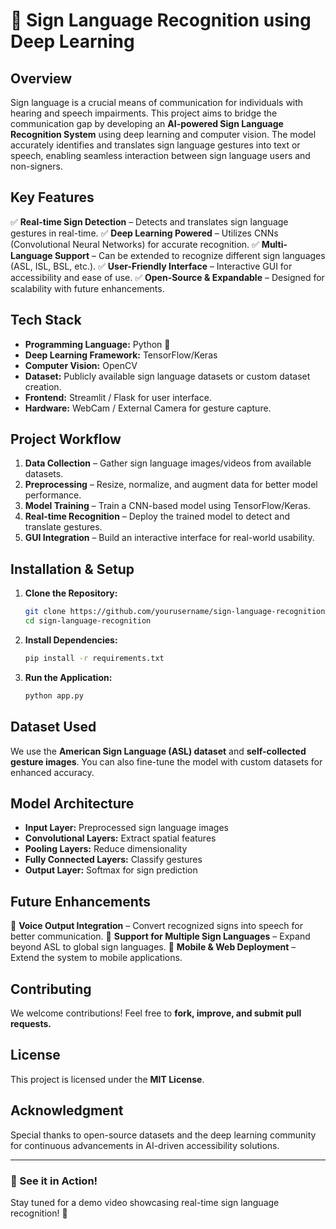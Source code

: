 # 🌟 Sign Language Recognition using Deep Learning

## **Overview**
Sign language is a crucial means of communication for individuals with hearing and speech impairments. This project aims to bridge the communication gap by developing an **AI-powered Sign Language Recognition System** using deep learning and computer vision. The model accurately identifies and translates sign language gestures into text or speech, enabling seamless interaction between sign language users and non-signers.

## **Key Features**
✅ **Real-time Sign Detection** – Detects and translates sign language gestures in real-time.
✅ **Deep Learning Powered** – Utilizes CNNs (Convolutional Neural Networks) for accurate recognition.
✅ **Multi-Language Support** – Can be extended to recognize different sign languages (ASL, ISL, BSL, etc.).
✅ **User-Friendly Interface** – Interactive GUI for accessibility and ease of use.
✅ **Open-Source & Expandable** – Designed for scalability with future enhancements.

## **Tech Stack**
- **Programming Language:** Python 🐍
- **Deep Learning Framework:** TensorFlow/Keras
- **Computer Vision:** OpenCV
- **Dataset:** Publicly available sign language datasets or custom dataset creation.
- **Frontend:** Streamlit / Flask for user interface.
- **Hardware:** WebCam / External Camera for gesture capture.

## **Project Workflow**
1. **Data Collection** – Gather sign language images/videos from available datasets.
2. **Preprocessing** – Resize, normalize, and augment data for better model performance.
3. **Model Training** – Train a CNN-based model using TensorFlow/Keras.
4. **Real-time Recognition** – Deploy the trained model to detect and translate gestures.
5. **GUI Integration** – Build an interactive interface for real-world usability.

## **Installation & Setup**
1. **Clone the Repository:**
   ```bash
   git clone https://github.com/yourusername/sign-language-recognition.git
   cd sign-language-recognition
   ```
2. **Install Dependencies:**
   ```bash
   pip install -r requirements.txt
   ```
3. **Run the Application:**
   ```bash
   python app.py
   ```

## **Dataset Used**
We use the **American Sign Language (ASL) dataset** and **self-collected gesture images**. You can also fine-tune the model with custom datasets for enhanced accuracy.

## **Model Architecture**
- **Input Layer:** Preprocessed sign language images
- **Convolutional Layers:** Extract spatial features
- **Pooling Layers:** Reduce dimensionality
- **Fully Connected Layers:** Classify gestures
- **Output Layer:** Softmax for sign prediction

## **Future Enhancements**
🚀 **Voice Output Integration** – Convert recognized signs into speech for better communication.
🚀 **Support for Multiple Sign Languages** – Expand beyond ASL to global sign languages.
🚀 **Mobile & Web Deployment** – Extend the system to mobile applications.

## **Contributing**
We welcome contributions! Feel free to **fork, improve, and submit pull requests.**

## **License**
This project is licensed under the **MIT License**.

## **Acknowledgment**
Special thanks to open-source datasets and the deep learning community for continuous advancements in AI-driven accessibility solutions.

---

### **👀 See it in Action!**
Stay tuned for a demo video showcasing real-time sign language recognition! 🚀

